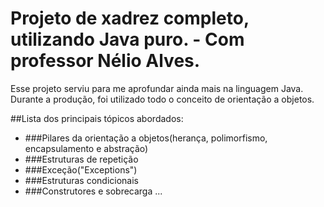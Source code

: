 # Projeto de xadrez completo, utilizando Java puro. - Com professor Nélio Alves.

Esse projeto serviu para me aprofundar ainda mais na linguagem Java. Durante a produção, foi utilizado todo o conceito de orientação a objetos.

##Lista dos principais tópicos abordados: 
 - ###Pilares da orientação a objetos(herança, polimorfismo, encapsulamento e abstração)
 - ###Estruturas de repetição
 - ###Exceção("Exceptions")
 - ###Estruturas condicionais
 - ###Construtores e sobrecarga
...
